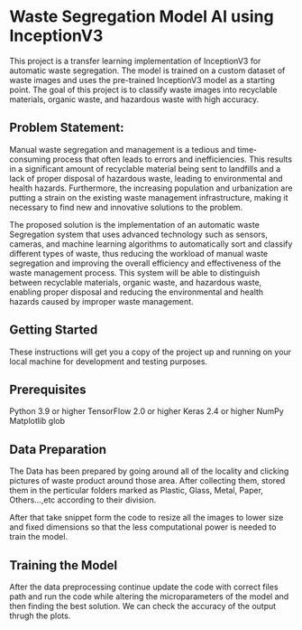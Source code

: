 # Waste Segregation Model AI using InceptionV3

This project is a transfer learning implementation of InceptionV3 for automatic waste segregation. The model is trained on a custom dataset of waste images and uses the pre-trained InceptionV3 model as a starting point. The goal of this project is to classify waste images into recyclable materials, organic waste, and hazardous waste with high accuracy.

## Problem Statement:

Manual waste segregation and management is a tedious and time-consuming process that often leads to errors and inefficiencies. This results in a significant amount of recyclable material being sent to landfills and a lack of proper disposal of hazardous waste, leading to environmental and health hazards. Furthermore, the increasing population and urbanization are putting a strain on the existing waste management infrastructure, making it necessary to find new and innovative solutions to the problem.

The proposed solution is the implementation of an automatic waste Segregation system that uses advanced technology such as sensors, cameras, and machine learning algorithms to automatically sort and classify different types of waste, thus reducing the workload of manual waste segregation and improving the overall efficiency and effectiveness of the waste management process. This system will be able to distinguish between recyclable materials, organic waste, and hazardous waste, enabling proper disposal and reducing the environmental and health hazards caused by improper waste management.



## Getting Started

These instructions will get you a copy of the project up and running on your local machine for development and testing purposes.


## Prerequisites

Python 3.9 or higher
TensorFlow 2.0 or higher
Keras 2.4 or higher
NumPy
Matplotlib
glob



## Data Preparation

The Data has been prepared by going around all of the locality and clicking pictures of waste product around those area.
After collecting them, stored them in the perticular folders marked as Plastic, Glass, Metal, Paper, Others...,etc according to their division.

After that take snippet form the code to resize all the images to lower size and fixed dimensions so that the less computational power is needed to train the model.

## Training the Model
After the data preprocessing continue update the code with correct files path and run the code while altering the microparameters of the model and then finding the best solution. We can check the accuracy of the output thrugh the plots.





